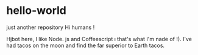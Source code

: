 # hello-world
just another repository
Hi humans !

Hjbot here, I like Node. js and Coffeescript ı that's what I'm nade of !).
I've had tacos on the moon and find the far superior to Earth tacos.

